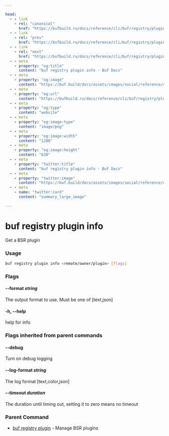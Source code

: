 ```yaml
---

head:
  - - link
    - rel: "canonical"
      href: "https://bufbuild.ru/docs/reference/cli/buf/registry/plugin/info/"
  - - link
    - rel: "prev"
      href: "https://bufbuild.ru/docs/reference/cli/buf/registry/plugin/delete/"
  - - link
    - rel: "next"
      href: "https://bufbuild.ru/docs/reference/cli/buf/registry/plugin/commit/"
  - - meta
    - property: "og:title"
      content: "buf registry plugin info - Buf Docs"
  - - meta
    - property: "og:image"
      content: "https://buf.build/docs/assets/images/social/reference/cli/buf/registry/plugin/info.png"
  - - meta
    - property: "og:url"
      content: "https://bufbuild.ru/docs/reference/cli/buf/registry/plugin/info/"
  - - meta
    - property: "og:type"
      content: "website"
  - - meta
    - property: "og:image:type"
      content: "image/png"
  - - meta
    - property: "og:image:width"
      content: "1200"
  - - meta
    - property: "og:image:height"
      content: "630"
  - - meta
    - property: "twitter:title"
      content: "buf registry plugin info - Buf Docs"
  - - meta
    - property: "twitter:image"
      content: "https://buf.build/docs/assets/images/social/reference/cli/buf/registry/plugin/info.png"
  - - meta
    - name: "twitter:card"
      content: "summary_large_image"

---
```


# buf registry plugin info

Get a BSR plugin

### Usage

```sh
buf registry plugin info <remote/owner/plugin> [flags]
```

### Flags

#### \--format _string_

The output format to use. Must be one of \[text,json\]

#### \-h, --help

help for info

### Flags inherited from parent commands

#### \--debug

Turn on debug logging

#### \--log-format _string_

The log format \[text,color,json\]

#### \--timeout _duration_

The duration until timing out, setting it to zero means no timeout

### Parent Command

- [buf registry plugin](../) - Manage BSR plugins
